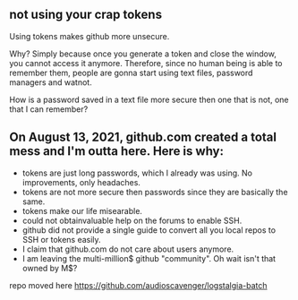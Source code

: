 ## not using your crap tokens
Using tokens makes github more unsecure.

Why? Simply because once you generate a token and close the window, you cannot access it anymore. Therefore, since no human being is able to remember them, people are gonna start using text files, password managers and watnot.

How is a password saved in a text file more secure then one that is not, one that I can remember?

## On August 13, 2021, github.com created a total mess and I'm outta here. Here is why:
- tokens are just long passwords, which I already was using. No improvements, only headaches.
- tokens are not more secure then passwords since they are basically the same.
- tokens make our life misearable.
- could not obtainvaluable help on the forums to enable SSH.
- github did not provide a single guide to convert all you local repos to SSH or tokens easily.
- I claim that github.com do not care about users anymore.
- I am leaving the multi-million$ github "community". Oh wait isn't that owned by M$?

repo moved here https://github.com/audioscavenger/logstalgia-batch
